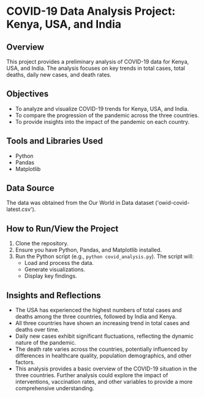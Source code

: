 # COVID-19 Data Analysis Project: Kenya, USA, and India

## Overview

This project provides a preliminary analysis of COVID-19 data for Kenya, USA, and India. The analysis focuses on key trends in total cases, total deaths, daily new cases, and death rates.

## Objectives

* To analyze and visualize COVID-19 trends for Kenya, USA, and India.
* To compare the progression of the pandemic across the three countries.
* To provide insights into the impact of the pandemic on each country.

## Tools and Libraries Used

* Python
* Pandas
* Matplotlib

## Data Source

The data was obtained from the Our World in Data dataset ('owid-covid-latest.csv').

## How to Run/View the Project

1.  Clone the repository.
2.  Ensure you have Python, Pandas, and Matplotlib installed.
3.  Run the Python script (e.g., `python covid_analysis.py`). The script will:
    * Load and process the data.
    * Generate visualizations.
    * Display key findings.

## Insights and Reflections

* The USA has experienced the highest numbers of total cases and deaths among the three countries, followed by India and Kenya.
* All three countries have shown an increasing trend in total cases and deaths over time.
* Daily new cases exhibit significant fluctuations, reflecting the dynamic nature of the pandemic.
* The death rate varies across the countries, potentially influenced by differences in healthcare quality, population demographics, and other factors.
* This analysis provides a basic overview of the COVID-19 situation in the three countries. Further analysis could explore the impact of interventions, vaccination rates, and other variables to provide a more comprehensive understanding.
